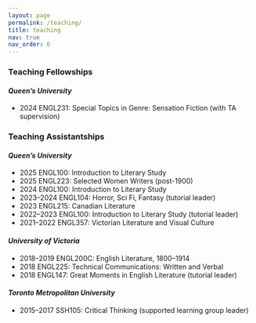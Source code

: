 ```yaml
---
layout: page
permalink: /teaching/
title: teaching
nav: true
nav_order: 6
---
```


<h3><b>Teaching Fellowships</b></h3>
<h4><i>Queen’s University</i></h4>
<ul>
  <li>2024 ENGL231: Special Topics in Genre: Sensation Fiction (with TA supervision)</li>
</ul>

<h3><b>Teaching Assistantships</b></h3>
<h4><i>Queen’s University</i></h4>
<ul>
  <li>2025 ENGL100: Introduction to Literary Study</li>
  <li>2025 ENGL223: Selected Women Writers (post-1900)</li>
  <li>2024 ENGL100: Introduction to Literary Study</li>
  <li>2023–2024 ENGL104: Horror, Sci Fi, Fantasy (tutorial leader)</li>
  <li>2023 ENGL215: Canadian Literature</li>
  <li>2022–2023 ENGL100: Introduction to Literary Study (tutorial leader)</li>
  <li>2021–2022 ENGL357: Victorian Literature and Visual Culture</li>
</ul>

<h4><i>University of Victoria</i></h4>
<ul>
  <li>2018–2019 ENGL200C: English Literature, 1800–1914</li>
  <li>2018 ENGL225: Technical Communications: Written and Verbal</li>
  <li>2018 ENGL147: Great Moments in English Literature (tutorial leader)</li>
</ul>

<h4><i>Toronto Metropolitan University</i></h4>
<ul>
  <li>2015–2017 SSH105: Critical Thinking (supported learning group leader)</li>
</ul>
